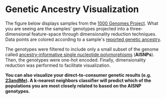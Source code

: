 # Genetic Ancestry Visualization
The figure below displays samples from the [1000 Genomes Project](http://www.internationalgenome.org/home). What you are seeing are the samples' genotypes projected into a three-dimensional feature-space through dimensionality reduction techniques. Data points are colored according to a sample's [reported genetic ancestry](http://www.internationalgenome.org/faq/which-populations-are-part-your-study/).

The genotypes were filtered to include only a small subset of the genome called [ancestry-informative single nucleotide polymorphisms](https://en.wikipedia.org/wiki/Ancestry-informative_marker) (**AISNPs**). Then, the genotypes were one-hot encoded. Finally, dimensionality reduction was performed to facilitate visualization.

**You can also visualize your direct-to-consumer genetic results (e.g. [23andMe](https://customercare.23andme.com/hc/en-us/articles/212196868-Accessing-Your-Raw-Genetic-Data)). A k-nearest neighbors classifier will predict which of the populations you are most closely related to based on the AISNP genotypes.**